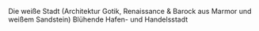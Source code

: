 Die weiße Stadt (Architektur Gotik, Renaissance & Barock aus Marmor und weißem Sandstein)
Blühende Hafen- und Handelsstadt